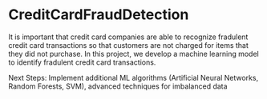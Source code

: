 # CreditCardFraudDetection


It is important that credit card companies are able to recognize fradulent credit card transactions so that customers are not charged for items that they did not purchase. In this project, we develop a machine learning model to identify fradulent credit card transactions.


Next Steps: Implement additional ML algorithms (Artificial Neural Networks, Random Forests, SVM), advanced techniques for imbalanced data 
